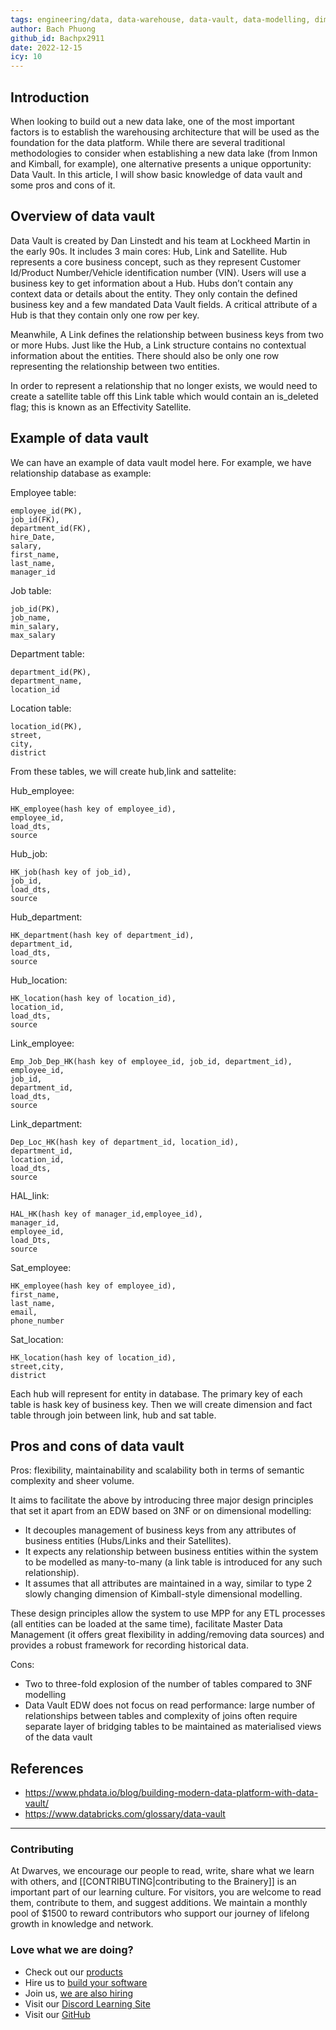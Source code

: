 ```yaml
---
tags: engineering/data, data-warehouse, data-vault, data-modelling, dimension-table, fact-table
author: Bach Phuong
github_id: Bachpx2911
date: 2022-12-15
icy: 10
---
```


## Introduction
When looking to build out a new data lake, one of the most important factors is to establish the warehousing architecture that will be used as the foundation for the
data platform. While there are several traditional methodologies to consider when establishing a new data lake (from Inmon and Kimball, for example), one alternative
presents a unique opportunity:  Data Vault. In this article, I will show basic knowledge of data vault and some pros and cons of it.

## Overview of data vault
Data Vault is created by Dan Linstedt and his team at Lockheed Martin in the early 90s. It includes 3 main cores: Hub, Link and Satellite. Hub represents a core business concept, such as they represent Customer Id/Product Number/Vehicle identification number (VIN). Users will use a business key to get information about a Hub. Hubs don’t contain any context data or details about the entity. They only contain the defined business key and a few mandated Data Vault fields. A critical attribute of a Hub is that they contain only one row per key.

Meanwhile, A Link defines the relationship between business keys from two or more Hubs. Just like the Hub, a Link structure contains no contextual information about the entities. There should also be only one row representing the relationship between two entities.

In order to represent a relationship that no longer exists, we would need to create a satellite table off this Link table which would contain an is_deleted flag; this is known as an Effectivity Satellite.  

## Example of data vault
We can have an example of data vault model here. For example, we have relationship database as example: 

Employee table:
```
employee_id(PK),
job_id(FK),
department_id(FK),
hire_Date,
salary,
first_name,
last_name,
manager_id
```

Job table:
```
job_id(PK),
job_name,
min_salary,
max_salary
```

Department table:
```
department_id(PK),
department_name,
location_id
```

Location table: 
```
location_id(PK),
street,
city,
district
```

From these tables, we will create hub,link and sattelite:

Hub_employee:
```
HK_employee(hash key of employee_id),
employee_id,
load_dts,
source
```

Hub_job: 
```
HK_job(hash key of job_id),
job_id,
load_dts,
source
```

Hub_department:
```
HK_department(hash key of department_id),
department_id,
load_dts,
source
```

Hub_location:
```
HK_location(hash key of location_id),
location_id,
load_dts,
source
```

Link_employee:
```
Emp_Job_Dep_HK(hash key of employee_id, job_id, department_id),
employee_id,
job_id,
department_id,
load_dts,
source
```

Link_department:
```
Dep_Loc_HK(hash key of department_id, location_id),
department_id,
location_id,
load_dts,
source
```

HAL_link:
```
HAL_HK(hash key of manager_id,employee_id),
manager_id,
employee_id,
load_Dts,
source
```

Sat_employee: 
```
HK_employee(hash key of employee_id),
first_name,
last_name,
email,
phone_number
```

Sat_location:
```
HK_location(hash key of location_id),
street,city,
district
```

Each hub will represent for entity in database. The primary key of each table is hask key of business key. Then we will create dimension and fact table through join
between link, hub and sat table.

## Pros and cons of data vault
Pros: flexibility, maintainability and scalability both in terms of semantic complexity and sheer volume.

It aims to facilitate the above by introducing three major design principles that set it apart from an EDW based on 3NF or on dimensional modelling:
- It decouples management of business keys from any attributes of business entities (Hubs/Links and their Satellites).
- It expects any relationship between business entities within the system to be modelled as many-to-many (a link table is introduced for any such relationship).
- It assumes that all attributes are maintained in a way, similar to type 2 slowly changing dimension of Kimball-style dimensional modelling.

These design principles allow the system to use MPP for any ETL processes (all entities can be loaded at the same time), facilitate Master Data Management (it offers great flexibility in adding/removing data sources) and provides a robust framework for recording historical data.

Cons: 
 - Two to three-fold explosion of the number of tables compared to 3NF modelling
 - Data Vault EDW does not focus on read performance: large number of relationships between tables and complexity of joins often require separate layer of bridging tables to be maintained as materialised views of the data vault

## References
 - https://www.phdata.io/blog/building-modern-data-platform-with-data-vault/
 - https://www.databricks.com/glossary/data-vault

---
<!-- cta -->

### Contributing
At Dwarves, we encourage our people to read, write, share what we learn with others, and [[CONTRIBUTING|contributing to the Brainery]] is an important part of our learning culture. For visitors, you are welcome to read them, contribute to them, and suggest additions. We maintain a monthly pool of $1500 to reward contributors who support our journey of lifelong growth in knowledge and network.

### Love what we are doing?
- Check out our [products](https://superbits.co)
- Hire us to [build your software](https://d.foundation)
- Join us, [we are also hiring](https://github.com/dwarvesf/WeAreHiring)
- Visit our [Discord Learning Site](https://discord.gg/dzNBpNTVEZ)
- Visit our [GitHub](https://github.com/dwarvesf)